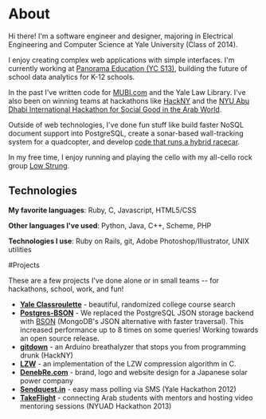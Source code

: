 # About

Hi there! I'm a software engineer and designer, majoring in Electrical Engineering and Computer Science at Yale University (Class of 2014).

I enjoy creating complex web applications with simple interfaces. I'm currently working at [Panorama Education (YC S13)](http://www.panoramaed.com), building the future of school data analytics for K-12 schools.

In the past I've written code for [MUBI.com](http://mubi.com) and the Yale Law Library. I've also been on winning teams at hackathons like [HackNY](http://www.alexq.in/gitdown/) and the [NYU Abu Dhabi International Hackathon for Social Good in the Arab World](https://github.com/geoffreylitt/mentorme).

Outside of web technologies, I've done fun stuff like build faster NoSQL document support into PostgreSQL, create a sonar-based wall-tracking system for a quadcopter, and develop [code that runs a hybrid racecar](https://github.com/BulldogsRacing/Yale-Formula-Hybrid).

In my free time, I enjoy running and playing the cello with my all-cello rock group [Low Strung](http://lowstrungcellos.org).

## Technologies

**My favorite languages**: Ruby, C, Javascript, HTML5/CSS

**Other languages I've used**: Python, Java, C++, Scheme, PHP

**Technologies I use**: Ruby on Rails, git, Adobe Photoshop/Illustrator, UNIX utilities

#Projects
<a name="projects"></a>

These are a few projects I've done alone or in small teams -- for hackathons, school, work, and fun!

* [**Yale Classroulette**](http://yaleclassroulette.com) - beautiful, randomized college course search
* [**Postgres-BSON**](/files/Postgres-BSON.pdf) - We replaced the PostgreSQL JSON storage backend with [BSON](http://bsonspec.org/) (MongoDB's JSON alternative with faster traversal). This increased performance up to 8 times on some queries! Working towards an open source release.
* [**gitdown**](http://www.alexq.in/gitdown/) - an Arduino breathalyzer that stops you from programming drunk (HackNY)
* [**LZW**](http://github.com/geoffreylitt/lzw) - an implementation of the LZW compression algorithm in C.
* [**DenebRe.com**](http://denebre.com) - brand, logo and website design for a Japanese solar power company
* [**Sendquest.in**](http://sendquest.in) - easy mass polling via SMS (Yale Hackathon 2012)
* [**TakeFlight**](http://takeflight.herokuapp.com/) - connecting Arab students with mentors and hosting video mentoring sessions (NYUAD Hackathon 2013)
